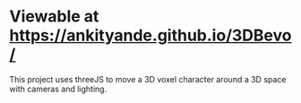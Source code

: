 # Viewable at https://ankityande.github.io/3DBevo/

This project uses threeJS to move a 3D voxel character around a 3D space with cameras and lighting.
